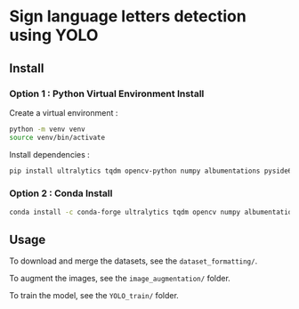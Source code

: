 # Sign language letters detection using YOLO

## Install

### Option 1 : Python Virtual Environment Install

Create a virtual environment :

```bash
python -m venv venv
source venv/bin/activate
```

Install dependencies :

```bash
pip install ultralytics tqdm opencv-python numpy albumentations pyside6
```

### Option 2 : Conda Install
```bash
conda install -c conda-forge ultralytics tqdm opencv numpy albumentations pyside6 openai
```

## Usage

To download and merge the datasets, see the `dataset_formatting/`.

To augment the images, see the `image_augmentation/` folder.

To train the model, see the `YOLO_train/` folder.